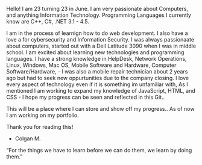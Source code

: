 Hello! I am 23 turning 23 in June. I am very passionate about Computers, and anything Information Technology. Programming Languages I currently know are C++, C#, .NET 3.1 - 4.5.

I am in the process of learnign how to do web development. I also have a love a for cybersecurity and Information Security. I was always passionaate about computers, started out with a Dell Latitude 3090 when I was in middle school. I am excited about learning new technologies and programming languages. I have a strong knowledge in HelpDesk, Network Operations, Linux, Windows, Mac OS, Mobile Software and Hardware, Computer Software/Hardware, - I was also a mobile repair technician about 2 years ago but had to seek new oppurtunities due to the company closing. I love every aspect of technology even if it is something im unfamiliar with, As I mentioned I am working to expand my knowledge of JavaScript, HTML, and CSS - I hope my progress can be seen and reflected in this Git.. 

This will be a place where I can store and show off my progress.. As of now I am working on my portfolio. 

Thank you for reading this! 

- Colgan M.

 “For the things we have to learn before we can do them, we learn by doing them.”
